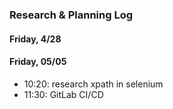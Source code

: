 ﻿### Research & Planning Log
#### Friday, 4/28
#### Friday, 05/05
* 10:20: research xpath in selenium
* 11:30: GitLab CI/CD

